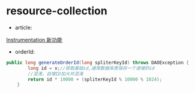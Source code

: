 # resource-collection
- article:

[Instrumentation 新功能](https://www.ibm.com/developerworks/cn/java/j-lo-jse61/)

- orderId:
```java
public long generateOrderId(long spliterKeyId) throws DAOException {
        long id = x;//获取基础id,通常数据库表保存一个递增的id
        //混淆，自增ID加大并混淆
        return id * 10000 + (spliterKeyId % 10000 % 1024);
    }
```
